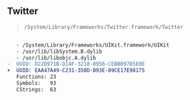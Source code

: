 ## Twitter

> `/System/Library/Frameworks/Twitter.framework/Twitter`

```diff

   - /System/Library/Frameworks/UIKit.framework/UIKit
   - /usr/lib/libSystem.B.dylib
   - /usr/lib/libobjc.A.dylib
-  UUID: D22D971B-D14F-3218-8956-CEBB09785E0E
+  UUID: EAA47A49-C231-350D-B93E-89CE17E98175
   Functions: 23
   Symbols:   93
   CStrings:  63

```
